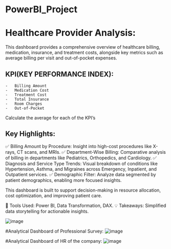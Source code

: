 # PowerBI_Project
# Healthcare Provider Analysis:
This dashboard provides a comprehensive overview of healthcare billing, medication, insurance, and treatment costs, alongside key metrics such as average billing per visit and out-of-pocket expenses.
## KPI(KEY PERFORMANCE INDEX):
    -	Billing Amount
    -	Medication Cost
    -	Treatment Cost
    -	Total Insurance
    -	Room Charges
    -	Out-of-Pocket
Calculate the average for each of the KPI’s
## Key Highlights:
✅ Billing Amount by Procedure: Insight into high-cost procedures like X-rays, CT scans, and MRIs.
✅ Department-Wise Billing: Comparative analysis of billing in departments like Pediatrics, Orthopedics, and Cardiology.
✅ Diagnosis and Service Type Trends: Visual breakdown of conditions like Hypertension, Asthma, and Migraines across Emergency, Inpatient, and Outpatient services.
✅ Demographic Filter: Analyze data segmented by patient demographics, enabling more focused insights.

This dashboard is built to support decision-making in resource allocation, cost optimization, and improving patient care.

📌 Tools Used: Power BI, Data Transformation, DAX.
💡 Takeaways: Simplified data storytelling for actionable insights.

![image](https://github.com/user-attachments/assets/dcc20acd-8b1e-42e2-beac-1a12361f73d9)

#Analytical Dashboard of Professional Survey:
![image](https://github.com/user-attachments/assets/d6472783-fda0-4f7a-987a-65a1d9e7e30d)


#Analytical Dashboard of HR of the company:
![image](https://github.com/user-attachments/assets/74299ba1-fe23-425d-8280-32f95fdc80ec)


